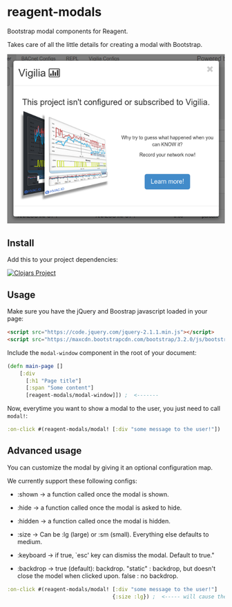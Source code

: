 # reagent-modals

Bootstrap modal components for Reagent.

Takes care of all the little details for creating a modal with Bootstrap.

<img src="https://raw.githubusercontent.com/Frozenlock/reagent-modals/master/modal-example.png"
 alt="Modal demo" title="Modal demo"/>

## Install
Add this to your project dependencies:

[![Clojars Project](http://clojars.org/org.clojars.frozenlock/reagent-modals/latest-version.svg)](http://clojars.org/org.clojars.frozenlock/reagent-modals)


## Usage

Make sure you have the jQuery and Boostrap javascript loaded in your page:
```html
<script src="https://code.jquery.com/jquery-2.1.1.min.js"></script>
<script src="https://maxcdn.bootstrapcdn.com/bootstrap/3.2.0/js/bootstrap.min.js"></script>
```


Include the `modal-window` component in the root of your document:

```clj
(defn main-page []
	[:div
	  [:h1 "Page title"]
	  [:span "Some content"]
	  [reagent-modals/modal-window]]) ;  <-------
```

Now, everytime you want to show a modal to the user, you just need to call `modal!`:

```clj
:on-click #(reagent-modals/modal! [:div "some message to the user!"])
```

## Advanced usage

You can customize the modal by giving it an optional configuration map.

We currently support these following configs:

- :shown -> a function called once the modal is shown.
- :hide -> a function called once the modal is asked to hide.
- :hidden -> a function called once the modal is hidden.

- :size -> Can be :lg (large) or :sm (small). Everything else defaults to medium.
- :keyboard -> if true, `esc' key can dismiss the modal. Default to true."
- :backdrop -> true (default): backdrop. 
               "static" : backdrop, but doesn't close the model when clicked upon.
               false : no backdrop.

```clj
:on-click #(reagent-modals/modal! [:div "some message to the user!"]
	                              {:size :lg}) ;  <----- will cause the modal to be 'large'
```

